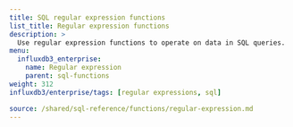 ```yaml
---
title: SQL regular expression functions
list_title: Regular expression functions
description: >
  Use regular expression functions to operate on data in SQL queries.
menu:
  influxdb3_enterprise:
    name: Regular expression
    parent: sql-functions    
weight: 312
influxdb3/enterprise/tags: [regular expressions, sql]

source: /shared/sql-reference/functions/regular-expression.md
---
```


<!-- 
// SOURCE content/shared/sql-reference/functions/regular-expression.md
-->
